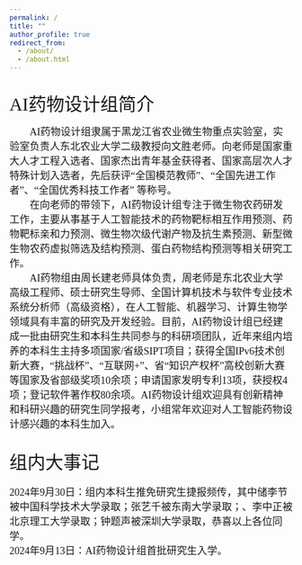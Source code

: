 ```yaml
---
permalink: /
title: ""
author_profile: true
redirect_from: 
  - /about/
  - /about.html
---
```

&nbsp;
<br/>
<font face="微软雅黑" size=6>AI药物设计组简介</font>
<br/>

<font face="微软雅黑" size=4>
&emsp;&emsp;AI药物设计组隶属于黑龙江省农业微生物重点实验室，实验室负责人东北农业大学二级教授向文胜老师。向老师是国家重大人才工程入选者、国家杰出青年基金获得者、国家高层次人才特殊计划入选者，先后获评“全国模范教师”、“全国先进工作者”、“全国优秀科技工作者” 等称号。 <br>
&emsp;&emsp;在向老师的带领下，AI药物设计组专注于微生物农药研发工作，主要从事基于人工智能技术的药物靶标相互作用预测、药物靶标亲和力预测、微生物次级代谢产物及抗生素预测、新型微生物农药虚拟筛选及结构预测、蛋白药物结构预测等相关研究工作。<br>
&emsp;&emsp;AI药物组由周长建老师具体负责，周老师是东北农业大学高级工程师、硕士研究生导师、全国计算机技术与软件专业技术系统分析师（高级资格），在人工智能、机器学习、计算生物学领域具有丰富的研究及开发经验。目前，AI药物设计组已经建成一批由研究生和本科生共同参与的科研项团队，近年来组内培养的本科生主持多项国家/省级SIPT项目；获得全国IPv6技术创新大赛，“挑战杯”、“互联网+”、省“知识产权杯”高校创新大赛等国家及省部级奖项10余项；申请国家发明专利13项，获授权4项；登记软件著作权80余项。AI药物设计组欢迎具有创新精神和科研兴趣的研究生同学报考，小组常年欢迎对人工智能药物设计感兴趣的本科生加入。
</font>  

&nbsp;
<br/>
<font face="微软雅黑" size=6>组内大事记</font>
<br/>

<font face="微软雅黑" size=4>



2024年9月30日：组内本科生推免研究生捷报频传，其中储李节被中国科学技术大学录取；张艺千被东南大学录取；、李中正被北京理工大学录取；钟题声被深圳大学录取，恭喜以上各位同学。<br>
2024年9月13日：AI药物设计组首批研究生入学。

</font> 

